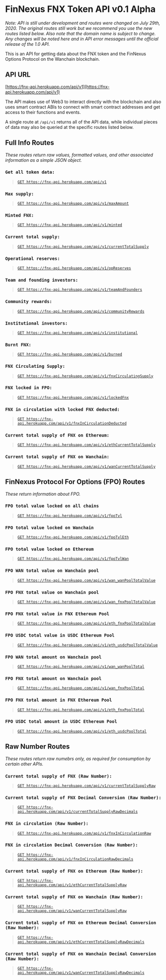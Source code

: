 # FinNexus FNX Token API v0.1 Alpha

*Note: API is still under development and routes were changed on July 29th, 2020. The original routes still work but we recommend you use the new routes listed below. Also note that the domain name is subject to change. Any changes will be noted here and in API error messages until the official release of the 1.0 API.*

This is an API for getting data about the FNX token and the FinNexus Options Protocol on the Wanchain blockchain.

## API URL

[https://fnx-api.herokuapp.com/api/v1](https://fnx-api.herokuapp.com/api/v1)

The API makes use of Web3 to interact directly with the blockchain and also uses smart contract ABIs to connect with smart contract addresses and get access to their functions and events. 

A single route at `/api/v1` returns all of the API data, while individual pieces of data may also be queried at the specific routes listed below.

## Full Info Routes
*These routes return raw values, formatted values, and other associated information as a simple JSON object.*

### `Get all token data:` 

> [`GET https://fnx-api.herokuapp.com/api/v1`](https://fnx-api.herokuapp.com/api/v1)

### `Max supply:`
> [`GET https://fnx-api.herokuapp.com/api/v1/maxAmount`](https://fnx-api.herokuapp.com/api/v1/maxAmount) 

### `Minted FNX:`
> [`GET https://fnx-api.herokuapp.com/api/v1/minted`](https://fnx-api.herokuapp.com/api/v1/minted)

### `Current total supply:`
> [`GET https://fnx-api.herokuapp.com/api/v1/currentTotalSupply`](https://fnx-api.herokuapp.com/api/v1/currentTotalSupply) 

### `Operational reserves:`
> [`GET https://fnx-api.herokuapp.com/api/v1/opReserves`](https://fnx-api.herokuapp.com/api/v1/opReserves)    

### `Team and founding investors:`
> [`GET https://fnx-api.herokuapp.com/api/v1/teamAndFounders`](https://fnx-api.herokuapp.com/api/v1/teamAndFounders) 

### `Community rewards:`
> [`GET https://fnx-api.herokuapp.com/api/v1/communityRewards`](https://fnx-api.herokuapp.com/api/v1/communityRewards)

### `Institutional investors:`
> [`GET https://fnx-api.herokuapp.com/api/v1/institutional`](https://fnx-api.herokuapp.com/api/v1/institutional) 

### `Burnt FNX:`
> [`GET https://fnx-api.herokuapp.com/api/v1/burned`](https://fnx-api.herokuapp.com/api/v1/burned)    

<!-- ### `Converted FNX:`
> [`GET https://fnx-api.herokuapp.com/api/v1/converted`](https://fnx-api.herokuapp.com/api/v1/converted) -->

### `FNX Circulating Supply:` 
> [`GET https://fnx-api.herokuapp.com/api/v1/fnxCirculatingSupply`](https://fnx-api.herokuapp.com/api/v1/fnxInCirculation)

### `FNX locked in FPO:`
> [`GET https://fnx-api.herokuapp.com/api/v1/lockedFnx`](https://fnx-api.herokuapp.com/api/v1/lockedFnx)    

### `FNX in circulation with locked FNX deducted:` 
> [`GET https://fnx-api.herokuapp.com/api/v1/fnxInCirculationDeducted`](https://fnx-api.herokuapp.com/api/v1/fnxInCirculationDeducted)

### `Current total supply of FNX on Ethereum:` 
> [`GET https://fnx-api.herokuapp.com/api/v1/ethCurrentTotalSupply`](https://fnx-api.herokuapp.com/api/v1/ethCurrentTotalSupply)

### `Current total supply of FNX on Wanchain:` 
> [`GET https://fnx-api.herokuapp.com/api/v1/wanCurrentTotalSupply`](https://fnx-api.herokuapp.com/api/v1/wanCurrentTotalSupply)



## FinNexus Protocol For Options (FPO) Routes
*These return information about FPO.*

 
### `FPO total value locked on all chains` 
> [`GET https://fnx-api.herokuapp.com/api/v1/fpoTvl`](https://fnx-api.herokuapp.com/api/v1/fpoTvl)

### `FPO total value locked on Wanchain` 
> [`GET https://fnx-api.herokuapp.com/api/v1/fpoTvlEth`](https://fnx-api.herokuapp.com/api/v1/fpoTvlEth)

### `FPO total value locked on Ethereum` 
> [`GET https://fnx-api.herokuapp.com/api/v1/fpoTvlWan`](https://fnx-api.herokuapp.com/api/v1/fpoTvlWan)

### `FPO WAN total value on Wanchain pool` 
> [`GET https://fnx-api.herokuapp.com/api/v1/wan_wanPoolTotalValue`](https://fnx-api.herokuapp.com/api/v1/wan_wanPoolTotalValue)

### `FPO FNX total value on Wanchain pool` 
> [`GET https://fnx-api.herokuapp.com/api/v1/wan_fnxPoolTotalValue`](https://fnx-api.herokuapp.com/api/v1/wan_fnxPoolTotalValue)

### `FPO FNX total value in FNX Ethereum Pool` 
> [`GET https://fnx-api.herokuapp.com/api/v1/eth_fnxPoolTotalValue`](https://fnx-api.herokuapp.com/api/v1/eth_fnxPoolTotalValue)

### `FPO USDC total value in USDC Ethereum Pool` 
> [`GET https://fnx-api.herokuapp.com/api/v1/eth_usdcPoolTotalValue`](https://fnx-api.herokuapp.com/api/v1/eth_usdcPoolTotalValue)

### `FPO WAN total amount on Wanchain pool` 
> [`GET https://fnx-api.herokuapp.com/api/v1/wan_wanPoolTotal`](https://fnx-api.herokuapp.com/api/v1/wan_wanPoolTotal)

### `FPO FNX total amount on Wanchain pool` 
> [`GET https://fnx-api.herokuapp.com/api/v1/wan_fnxPoolTotal`](https://fnx-api.herokuapp.com/api/v1/wan_fnxPoolTotal)

### `FPO FNX total amount in FNX Ethereum Pool` 
> [`GET https://fnx-api.herokuapp.com/api/v1/eth_fnxPoolTotal`](https://fnx-api.herokuapp.com/api/v1/eth_fnxPoolTotal)

### `FPO USDC total amount in USDC Ethereum Pool` 
> [`GET https://fnx-api.herokuapp.com/api/v1/eth_usdcPoolTotal`](https://fnx-api.herokuapp.com/api/v1/eth_usdcPoolTotal)


## Raw Number Routes 
*These routes return raw numebrs only, as required for consumption by certain other APIs.*

### `Current total supply of FNX (Raw Number):` 
> [`GET https://fnx-api.herokuapp.com/api/v1/currentTotalSupplyRaw`](https://fnx-api.herokuapp.com/api/v1/currentTotalSupplyRaw)

### `Current total supply of FNX Decimal Conversion (Raw Number):` 
> [`GET https://fnx-api.herokuapp.com/api/v1/currentTotalSupplyRawDecimals`](https://fnx-api.herokuapp.com/api/v1/currentTotalSupplyRawDecimals)

### `FNX in circulation (Raw Number):` 
> [`GET https://fnx-api.herokuapp.com/api/v1/fnxInCirculationRaw`](https://fnx-api.herokuapp.com/api/v1/fnxInCirculationRaw)

### `FNX in circulation Decimal Conversion (Raw Number):` 
> [`GET https://fnx-api.herokuapp.com/api/v1/fnxInCirculationRawDecimals`](https://fnx-api.herokuapp.com/api/v1/fnxInCirculationRawDecimals)

### `Current total supply of FNX on Ethereum (Raw Number):` 
> [`GET https://fnx-api.herokuapp.com/api/v1/ethCurrentTotalSupplyRaw`](https://fnx-api.herokuapp.com/api/v1/ethCurrentTotalSupplyRaw)

### `Current total supply of FNX on Wanchain (Raw Number):` 
> [`GET https://fnx-api.herokuapp.com/api/v1/wanCurrentTotalSupplyRaw`](https://fnx-api.herokuapp.com/api/v1/wanCurrentTotalSupplyRaw)

### `Current total supply of FNX on Ethereum Decimal Conversion (Raw Number):` 
> [`GET https://fnx-api.herokuapp.com/api/v1/ethCurrentTotalSupplyRawDecimals`](https://fnx-api.herokuapp.com/api/v1/ethCurrentTotalSupplyRawDecimals)

### `Current total supply of FNX on Wanchain Decimal Conversion (Raw Number):` 
> [`GET https://fnx-api.herokuapp.com/api/v1/wanCurrentTotalSupplyRawDecimals`](https://fnx-api.herokuapp.com/api/v1/wanCurrentTotalSupplyRawDecimals)